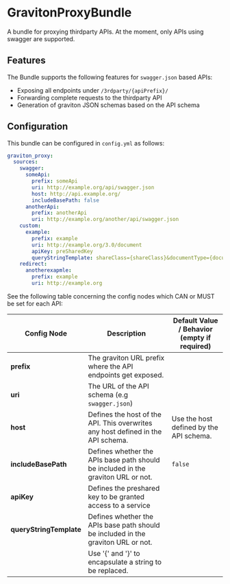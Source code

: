 # GravitonProxyBundle

A bundle for proxying thirdparty APIs. At the moment, only APIs using swagger are supported.

## Features
The Bundle supports the following features for `swagger.json` based APIs:
* Exposing all endpoints under `/3rdparty/{apiPrefix}/`
* Forwarding complete requests to the thirdparty API
* Generation of graviton JSON schemas based on the API schema


## Configuration
This bundle can be configured in `config.yml` as follows:

```yml
graviton_proxy:
  sources:
    swagger:
      someApi:
        prefix: someApi
        uri: http://example.org/api/swagger.json
        host: http://api.example.org/
        includeBasePath: false
      anotherApi:
        prefix: anotherApi
        uri: http://example.org/another/api/swagger.json
    custom:
      example:
        prefix: example
        uri: http://example.org/3.0/document
        apiKey: preSharedKey
        queryStringTemplate: shareClass={shareClass}&documentType={documentType}&language={language}
    redirect:
      anotherexapmle:
        prefix: example
        uri: http://example.org

```

See the following table concerning the config nodes which CAN or MUST be set for each API:

| Config Node             | Description                                                                       | Default Value / Behavior (empty if required) |
|-------------------------|-----------------------------------------------------------------------------------|----------------------------------------------|
| **prefix**              |The graviton URL prefix where the API endpoints get exposed.                       |                                              |
| **uri**                 | The URL of the API schema (e.g `swagger.json`)                                    |                                              |
| **host**                | Defines the host of the API. This overwrites any host defined in the API schema.  | Use the host defined by the API schema.      |
| **includeBasePath**     | Defines whether the APIs base path should be included in the graviton URL or not. | `false`                                      |
| **apiKey**              | Defines the preshared key to be granted access to a service                       |                                              |
| **queryStringTemplate** | Defines whether the APIs base path should be included in the graviton URL or not. |                                              |
|                         | Use '{' and  '}' to encapsulate a string to be replaced.                          |                                              |

